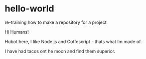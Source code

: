 # hello-world
re-training how to make a repository for a project

Hi Humans!

Hubot here, I like Node.js and Coffescript - thats what Im made of.

I have had tacos ont he moon and find them superior.
